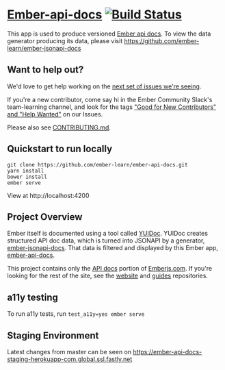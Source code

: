 # [Ember-api-docs](https://emberjs.com/api/) [![Build Status](https://travis-ci.org/ember-learn/ember-api-docs.svg?branch=master)](https://travis-ci.org/ember-learn/ember-api-docs)

This app is used to produce versioned [Ember api docs](https://emberjs.com/api).  To view the data generator producing its data, please visit https://github.com/ember-learn/ember-jsonapi-docs

## Want to help out?

We'd love to get help working on the [next set of issues we're seeing](https://github.com/ember-learn/ember-api-docs/projects/2).

If you're a new contributor, come say hi in the Ember Community Slack's
team-learning channel, and look for the tags ["Good for New Contributors"
and "Help Wanted"](https://github.com/ember-learn/ember-api-docs/issues?q=is%3Aopen+is%3Aissue+label%3A%22Good+for+New+Contributors%22+label%3A%22help+wanted%22)
on our Issues.

Please also see [CONTRIBUTING.md](CONTRIBUTING.md).

## Quickstart to run locally

```
git clone https://github.com/ember-learn/ember-api-docs.git
yarn install
bower install
ember serve
```
View at http://localhost:4200

## Project Overview

Ember itself is documented using a tool called [YUIDoc](http://yui.github.io/yuidoc/).
YUIDoc creates structured API doc data, which is turned into JSONAPI by a generator, [ember-jsonapi-docs](https://github.com/ember-learn/ember-jsonapi-docs).
That data is filtered and displayed by this Ember app, [ember-api-docs](https://github.com/ember-learn/ember-api-docs).

This project contains only the [API docs](https://emberjs.com/api) portion of [Emberjs.com](https://emberjs.com/). If you're looking for the rest of the site,
see the [website](https://github.com/emberjs/website)
and [guides](https://github.com/emberjs/guides) repositories.

## a11y testing

To run a11y tests, run `test_a11y=yes ember serve`

## Staging Environment
Latest changes from master can be seen on https://ember-api-docs-staging-herokuapp-com.global.ssl.fastly.net
